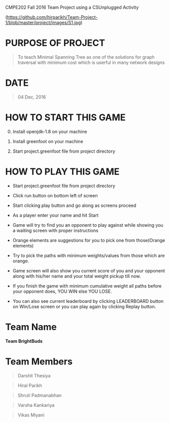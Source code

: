 CMPE202 Fall 2016 Team Project using a CSUnplugged Activity

(https://github.com/hirparikh/Team-Project-1/blob/master/project/images/S1.jpg)

PURPOSE OF PROJECT
==================

> To teach Minimal Spanning Tree as one of the solutions for graph traversal with minimum cost which is userful in many network designs

DATE
====

> 04 Dec, 2016

HOW TO START THIS GAME
======================

0. Install openjdk-1.8 on your machine

0. Install greenfoot on your machine 

0. Start project.greenfoot file from project directory

HOW TO PLAY THIS GAME
=====================

* Start project.greenfoot file from project directory

* Click run button on bottom left of screen

* Start clicking play button and go along as screens proceed

* As a player enter your name and hit Start

* Game will try to find you an opponent to play against while showing you a waiting screen with proper instructions

* Orange elements are suggestions for you to pick one from those(Orange elements)

* Try to pick the paths with minimum weights/values from those which are orange.

* Game screen will also show you current score of you and your opponent along with his/her name and your total weight pickup till now.

* If you finish the game with minimum cumulative weight all paths before your opponent does, YOU WIN else YOU LOSE.

* You can also see current leaderboard by clicking LEADERBOARD button on Win/Lose screen or you can play again by clicking Replay button.

Team Name
=========

**Team BrightBuds**

Team Members
============

> Darshit Thesiya

> Hiral Parikh

> Shruti Padmanabhan

> Varsha Kankariya

> Vikas Miyani